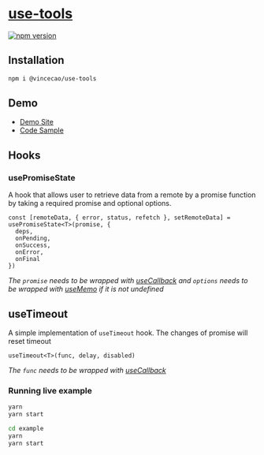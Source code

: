 # [use-tools](https://www.npmjs.com/package/@vincecao/use-tools)

[![npm version](https://badge.fury.io/js/@vincecao%2Fuse-tools.svg)](https://badge.fury.io/js/@vincecao%2Fuse-tools)

## Installation

```bash
npm i @vincecao/use-tools
```

## Demo

- [Demo Site](https://vince-amazing.com/use-tools/)
- [Code Sample](https://github.com/vincecao/use-tools/tree/master/example)

## Hooks
### usePromiseState

A hook that allows user to retrieve data from a remote by a promise function by taking a required promise and optional options.

```tsx
const [remoteData, { error, status, refetch }, setRemoteData] = usePromiseState<T>(promise, {
  deps,
  onPending,
  onSuccess,
  onError,
  onFinal
})
```
_The `promise` needs to be wrapped with [useCallback](https://reactjs.org/docs/hooks-reference.html#usecallback) and `options` needs to be wrapped with [useMemo](https://reactjs.org/docs/hooks-reference.html#usememo) if it is not undefined_
## useTimeout

A simple implementation of `useTimeout` hook. The changes of promise will reset timeout

```tsx
useTimeout<T>(func, delay, disabled)
```

_The `func` needs to be wrapped with [useCallback](https://reactjs.org/docs/hooks-reference.html#usecallback)_

### Running live example

```bash
yarn
yarn start

cd example
yarn
yarn start
```
